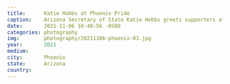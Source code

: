 ```yaml
---
title:  	Katie Hobbs at Phoenix Pride
caption:	Arizona Secretary of State Katie Hobbs greets supporters at Phoenix Pride
date:   	2021-11-06 10:49:56 -0500
categories: photography
img:		photography/20211106-phoenix-03.jpg
year:		2021
medium:
city:		Phoenix
state:		Arizona
country:
---
```

